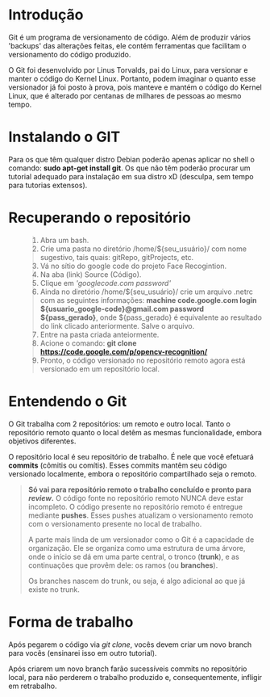 # Introdução #

<p>
Git é um programa de versionamento de código. Além de produzir vários 'backups' das alterações feitas, ele contém ferramentas que facilitam o versionamento do código produzido.<br>
</p>
<p>
O Git foi desenvolvido por Linus Torvalds, pai do Linux, para versionar e manter o código do Kernel Linux. Portanto, podem imaginar o quanto esse versionador já foi posto à prova, pois manteve e mantém o código do Kernel Linux, que é alterado por centanas de milhares de pessoas ao mesmo tempo.<br>
</p>

# Instalando o GIT #

<p>
Para os que têm qualquer distro Debian poderão apenas aplicar no shell o comando: <b>sudo apt-get install git</b>. Os que não têm poderão procurar um tutorial adequado para instalação em sua distro xD (desculpa, sem tempo para tutorias extensos).<br>
</p>


# Recuperando o repositório #

<ol>
<blockquote><li>Abra um bash.<br>
</li>
<li>Crie uma pasta no diretório /home/${seu_usuário}/ com nome sugestivo, tais quais: gitRepo, gitProjects, etc.<br>
</li>
<li>Vá no sítio do google code do projeto Face Recogintion.<br>
</li>
<li>Na aba (link) Source (Código).<br>
</li>
<li>Clique em <i>'googlecode.com password'</i>
</li>
<li>Ainda no diretório /home/${seu_usuário}/ crie um arquivo .netrc com as seguintes informações: <b>machine code.google.com login ${usuario_google-code}@gmail.com password ${pass_gerado}</b>, onde ${pass_gerado} é equivalente ao resultado do link clicado anteriormente. Salve o arquivo.<br>
</li>
<li>Entre na pasta criada anteiormente.<br>
</li>
<li>Acione o comando: <b>git clone <a href='https://code.google.com/p/opencv-recognition/'>https://code.google.com/p/opencv-recognition/</a></b>
</li>
<li>Pronto, o código versionado no repositório remoto agora está versionado em um repositório local.<br>
</li>
</ol></blockquote>

# Entendendo o Git #

<p>
O Git trabalha com 2 repositórios: um remoto e outro local. Tanto o repositório remoto quanto o local detêm as mesmas funcionalidade, embora objetivos diferentes.<br>
</p>
<p>
O repositório local é seu repositório de trabalho. É nele que você efetuará <b>commits</b> (cômitis ou comítis). Esses commits mantêm seu código versionado localmente, embora o repositório compartilhado seja o remoto.<br>
</p>
<p>
<blockquote><b>Só vai para repositório remoto o trabalho concluído e pronto para <i>review</i>.</b> O código fonte no repositório remoto NUNCA deve estar incompleto. O código presente no repositório remoto é entregue mediante <b>pushes</b>. Esses pushes atualizam o versionamento remoto com o versionamento presente no local de trabalho.<br>
</p>
<p>A parte mais linda de um versionador como o Git é a capacidade de organização. Ele se organiza como uma estrutura de uma árvore, onde o início se dá em uma parte central, o tronco (<b>trunk</b>), e as continuações que provêm dele: os ramos (ou <b>branches</b>).<br>
</p>
<p>
Os branches nascem do trunk, ou seja, é algo adicional ao que já existe no trunk.<br>
</p></blockquote>

# Forma de trabalho #
<p>
Após pegarem o código via <i>git clone</i>, vocês devem criar um novo branch para vocês (ensinarei isso em outro tutorial).<br>
</p>
<p>
Após criarem um novo branch farão sucessíveis commits no repositório local, para não perderem o trabalho produzido e, consequentemente, infligir em retrabalho.<br>
</p>